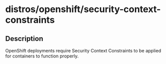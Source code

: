 # distros/openshift/security-context-constraints

## Description

OpenShift deployments require Security Context Constraints to be applied for containers to function properly.